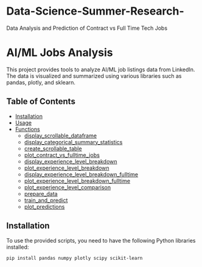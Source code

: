 # Data-Science-Summer-Research-
Data Analysis and Prediction of Contract vs Full Time Tech Jobs
# AI/ML Jobs Analysis

This project provides tools to analyze AI/ML job listings data from LinkedIn. The data is visualized and summarized using various libraries such as pandas, plotly, and sklearn.

## Table of Contents

- [Installation](#installation)
- [Usage](#usage)
- [Functions](#functions)
  - [display_scrollable_dataframe](#display_scrollable_dataframe)
  - [display_categorical_summary_statistics](#display_categorical_summary_statistics)
  - [create_scrollable_table](#create_scrollable_table)
  - [plot_contract_vs_fulltime_jobs](#plot_contract_vs_fulltime_jobs)
  - [display_experience_level_breakdown](#display_experience_level_breakdown)
  - [plot_experience_level_breakdown](#plot_experience_level_breakdown)
  - [display_experience_level_breakdown_fulltime](#display_experience_level_breakdown_fulltime)
  - [plot_experience_level_breakdown_fulltime](#plot_experience_level_breakdown_fulltime)
  - [plot_experience_level_comparison](#plot_experience_level_comparison)
  - [prepare_data](#prepare_data)
  - [train_and_predict](#train_and_predict)
  - [plot_predictions](#plot_predictions)

## Installation

To use the provided scripts, you need to have the following Python libraries installed:

```bash
pip install pandas numpy plotly scipy scikit-learn
